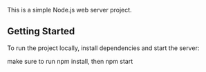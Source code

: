 This is a simple Node.js web server project.

## Getting Started

To run the project locally, install dependencies and start the server:

make sure to run npm install, then npm start
